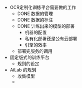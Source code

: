 - OCR定制化训练平台需要做的工作
	- DONE 数据的管理
	- DONE 数据的标注
	- DONE 训练出来的模型的部署
		- 机器的配置
		- 私有化部署还是公有云部署
		- 引擎的效率
	- 部署完服务的调用
- 固定版式的训练平台
	- 规则的设定
- AiLab 的规划
	- 收集模型
	-